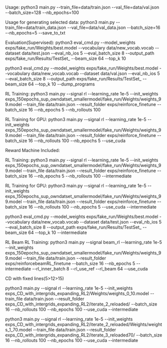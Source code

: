 Usage: python3 main.py --train_file=data/train.json --val_file=data/val.json --batch_size=128  --nb_epochs=100

Usage for generating selected data: python3 main.py --train_file=data/train_data.json --val_file=data/val_data.json --batch_size=16  --nb_epochs=5 --save_to_txt

Evaluation(Supervised):
python3 eval_cmd.py --model_weights exps/fake_run/Weights/best.model --vocabulary data/new_vocab.vocab --dataset data/test.json --eval_nb_ios 5 --eval_batch_size 8 
--output_path exps/fake_run/Results/TestSet_ --beam_size 64 --top_k 10 

python3 eval_cmd.py --model_weights exps/fake_run/Weights/best.model --vocabulary data/new_vocab.vocab --dataset data/val.json --eval_nb_ios 5 --eval_batch_size 8 
--output_path exps/fake_run/Results/TestSet_ --beam_size 64 --top_k 10 --dump_programs 

RL Training:
python3 main.py  --signal rl --learning_rate 1e-5 --init_weights exps_150epochs_sup_owndatset_smallermodel/fake_run/Weights/weights_99.model --train_file data/train.json --result_folder exps/reinforce_finetune --batch_size 16  --nb_epochs 5 --nb_rollouts 100

RL Training for GPU:
python3 main.py  --signal rl --learning_rate 1e-5 --init_weights exps_150epochs_sup_owndatset_smallermodel/fake_run/Weights/weights_99.model --train_file data/train.json --result_folder exps/reinforce_finetune --batch_size 16 --nb_rollouts 100 --nb_epochs 5 --use_cuda


Reward Machine Included:

RL Training:
python3 main.py  --signal rl --learning_rate 1e-5 --init_weights exps_150epochs_sup_owndatset_smallermodel/fake_run/Weights/weights_99.model --train_file data/train.json --result_folder exps/reinforce_finetune --batch_size 16  --nb_epochs 5 --nb_rollouts 100 --intermediate

RL Training for GPU:
python3 main.py  --signal rl --learning_rate 1e-5 --init_weights exps_150epochs_sup_owndatset_smallermodel/fake_run/Weights/weights_99.model --train_file data/train.json --result_folder exps/reinforce_finetune --batch_size 16 --nb_rollouts 100 --nb_epochs 5 --use_cuda --intermediate

python3 eval_cmd.py --model_weights exps/fake_run/Weights/best.model --vocabulary data/new_vocab.vocab --dataset data/test.json --eval_nb_ios 5 --eval_batch_size 8 
--output_path exps/fake_run/Results/TestSet_ --beam_size 64 --top_k 10 --intermediate

RL Beam RL Training:
python3 main.py  --signal beam_rl --learning_rate 1e-5 --init_weights exps_150epochs_sup_owndatset_smallermodel/fake_run/Weights/weights_99.model --train_file data/train.json --result_folder exps/reinforcebeamRL_finetune --batch_size 16  --nb_epochs 5  --intermediate --rl_inner_batch 8 --rl_use_ref --rl_beam 64 --use_cuda

CD with fixed lines(5>12>15)
<!--python3 main.py  --signal rl --learning_rate 1e-5 --init_weights exps_CD_with_intergrids_expanding_RL2/Weights/weights_0_10.model --train_file data/train.json --result_folder exps/temp/ --batch_size 16 --nb_rollouts 100 --nb_epochs 100 --use_cuda --intermediate-->

python3 main.py  --signal rl --learning_rate 1e-5 --init_weights exps_CD_with_intergrids_expanding_RL2/Weights/weights_0_10.model --train_file data/train.json --result_folder exps_CD_with_intergrids_expanding_RL2/iterate_2_reloaded/ --batch_size 16 --nb_rollouts 100 --nb_epochs 100 --use_cuda --intermediate

python3 main.py  --signal rl --learning_rate 1e-5 --init_weights exps_CD_with_intergrids_expanding_RL2/iterate_2_reloaded/Weights/weights_1_70.model --train_file data/train.json --result_folder exps_CD_with_intergrids_expanding_RL2/iterate_3_reloaded70/ --batch_size 16 --nb_rollouts 100 --nb_epochs 100 --use_cuda --intermediate



